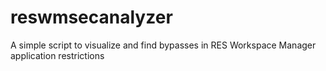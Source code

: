 # reswmsecanalyzer
A simple script to visualize and find bypasses in RES Workspace Manager application restrictions
